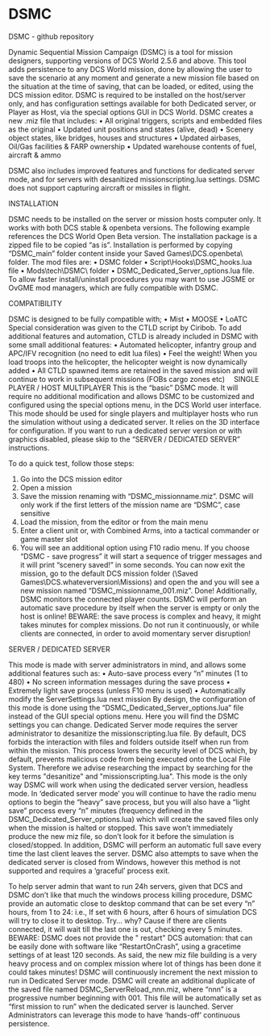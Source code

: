 # DSMC
DSMC - github repository

Dynamic Sequential Mission Campaign (DSMC) is a tool for mission designers, supporting versions of DCS World 2.5.6 and above. This tool adds persistence to any DCS World mission, done by allowing the user to save the scenario at any moment and generate a new mission file based on the situation at the time of saving, that can be loaded, or edited, using the DCS mission editor. DSMC is required to be installed on the host/server only, and has configuration settings available for both Dedicated server, or Player as Host, via the special options GUI in DCS World.
DSMC creates a new .miz file that includes:
•	All original triggers, scripts and embedded files as the original 
•	Updated unit positions and states (alive, dead)
•	Scenery object states, like bridges, houses and structures
•	Updated airbases, Oil/Gas facilities & FARP ownership
•	Updated warehouse contents of fuel, aircraft & ammo

DSMC also includes improved features and functions for dedicated server mode, and for servers with desanitized missionscripting.lua settings.
DSMC does not support capturing aircraft or missiles in flight.
 
 
 
INSTALLATION

DSMC needs to be installed on the server or mission hosts computer only. It works with both DCS stable & openbeta versions. The following example references the DCS World Open Beta version.
The installation package is a zipped file to be copied “as is”. Installation is performed by copying “DSMC_main” folder content inside your Saved Games\DCS.openbeta\ folder. The mod files are:
•	DSMC folder
•	Script\Hooks\DSMC_hooks.lua file
•	Mods\tech\DSMC\ folder
•	DSMC_Dedicated_Server_options.lua file.
To allow faster install/uninstall procedures you may want to use JGSME or OvGME mod managers, which are fully compatible with DSMC.



COMPATIBILITY

DSMC is designed to be fully compatible with; 
•	Mist
•	MOOSE
•	LoATC
Special consideration was given to the CTLD script by Ciribob. To add additional features and automation, CTLD is already included in DSMC with some small additional features:
•	Automated helicopter, infantry group and APC/IFV recognition (no need to edit lua files)
•	Feel the weight! When you load troops into the helicopter, the helicopter weight is now dynamically added
•	All CTLD spawned items are retained in the saved mission and will continue to work in subsequent missions (FOBs cargo zones etc) 
SINGLE PLAYER / HOST MULTIPLAYER
This is the “basic” DSMC mode. It will require no additional modification and allows DSMC to be customized and configured using the special options menu, in the DCS World user interface.
This mode should be used for single players and multiplayer hosts who run the simulation without using a dedicated server. It relies on the 3D interface for configuration. If you want to run a dedicated server version or with graphics disabled, please skip to the “SERVER / DEDICATED SERVER” instructions.

To do a quick test, follow those steps:
1.	Go into the DCS mission editor
2.	Open a mission
3.	Save the mission renaming with “DSMC_missionname.miz”. DSMC will only work if the first letters of the mission name are “DSMC”, case sensitive
4.	Load the mission, from the editor or from the main menu
5.	Enter a client unit or, with Combined Arms, into a tactical commander or game master slot
6.	You will see an additional option using F10 radio menu. If you choose “DSMC - save progress” it will start a sequence of trigger messages and it will print “scenery saved!” in some seconds.
You can now exit the mission, go to the default DCS mission folder (\Saved Games\DCS.whateverversion\Missions) and open the and you will see a new mission named “DSMC_missionname_001.miz”.
Done!
Additionally, DSMC monitors the connected player counts. DSMC will perform an automatic save procedure by itself when the server is empty or only the host is online!
BEWARE: the save process is complex and heavy, it might takes minutes for complex missions. Do not run it continuously, or while clients are connected, in order to avoid momentary server disruption! 



SERVER / DEDICATED SERVER

This mode is made with server administrators in mind, and allows some additional features such as:
•	Auto-save process every “n” minutes (1 to 480)
•	No screen information messages during the save process
•	Extremely light save process (unless F10 menu is used)
•	Automatically modify the ServerSettings.lua  next mission
By design, the configuration of this mode is done using the “DSMC_Dedicated_Server_options.lua” file instead of the GUI special options menu. Here you will find the DSMC settings you can change.
Dedicated Server mode requires the server administrator to desanitize the missionscripting.lua file. By default, DCS forbids the interaction with files and folders outside itself when run from within the mission. This process lowers the security level of DCS which, by default, prevents malicious code from being executed onto the Local File System. Therefore we advise researching the impact by searching for the key terms "desanitize" and "missionscripting.lua". 
This mode is the only way DSMC will work when using the dedicated server version, headless mode.
In ‘dedicated server mode’ you will continue to have the radio menu options to begin the “heavy” save process, but you will also have a “light save” process every “n” minutes (frequency defined in the DSMC_Dedicated_Server_options.lua) which will create the saved files only when the mission is halted or stopped. This save won’t immediately produce the new miz file, so don’t look for it before the simulation is closed/stopped.
In addition, DSMC will perform an automatic full save every time the last client leaves the server. DSMC also attempts to save when the dedicated server is closed from Windows, however this method is not supported and requires a ‘graceful’ process exit.

To help server admin that want to run 24h servers, given that DCS and DSMC don’t like that much the windows process killing procedure, DSMC provide an automatic close to desktop command that can be set every “n” hours, from 1 to 24: i.e., If set with 6 hours, after 6 hours of simulation DCS will try to close it to desktop. Try… why? Cause if there are clients connected, it will wait till the last one is out, checking every 5 minutes.
BEWARE: DSMC does not provide the " restart" DCS automation: that can be easily done with software like “RestartOnCrash”, using a gracetime settings of at least 120 seconds. As said, the new miz file building is a very heavy process and on complex mission where lot of things has been done it could takes minutes! 
DSMC will continuously increment the next mission to run in Dedicated Server mode. DSMC will create an additional duplicate of the saved file named DSMC_ServerReload_nnn.miz, where “nnn” is a progressive number beginning with 001. This file will be automatically set as “first mission to run” when the dedicated server is launched. Server Administrators can leverage this mode to have ‘hands-off’ continuous persistence.
